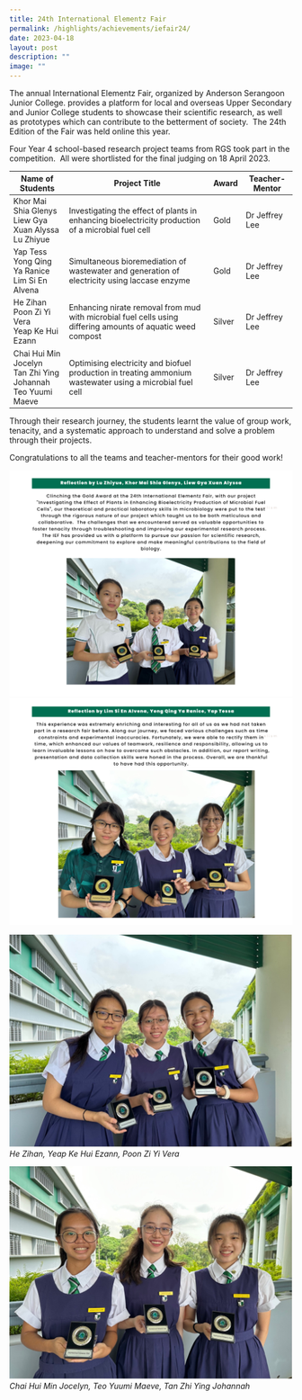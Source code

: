 ```yaml
---
title: 24th International Elementz Fair
permalink: /highlights/achievements/iefair24/
date: 2023-04-18
layout: post
description: ""
image: ""
---
```

The annual International Elementz Fair, organized by Anderson Serangoon Junior College. provides a platform for local and overseas Upper Secondary and Junior College students to showcase their scientific research, as well as prototypes which can contribute to the betterment of society.&nbsp; The 24th Edition of the Fair was held online this year.&nbsp;

Four Year 4 school-based research project teams from RGS took part in the competition.&nbsp; All were shortlisted for the final judging on 18 April 2023.

| Name of Students | Project Title | Award | Teacher-Mentor |
| -------- | -------- | -------- | -------- |
| Khor Mai Shia Glenys <br> Liew Gya Xuan Alyssa <br> Lu Zhiyue    | Investigating the effect of plants in enhancing bioelectricity production of a microbial fuel cell     | Gold     | Dr Jeffrey Lee |
| Yap Tess <br> Yong Qing Ya Ranice <br> Lim Si En Alvena | Simultaneous bioremediation of wastewater and generation of electricity using laccase enzyme     | Gold    | Dr Jeffrey Lee |
| He Zihan <br> Poon Zi Yi Vera <br> Yeap Ke Hui Ezann   | Enhancing nirate removal from mud with microbial fuel cells using differing amounts of aquatic weed compost   | Silver   | Dr Jeffrey Lee |
| Chai Hui Min Jocelyn <br> Tan Zhi Ying Johannah <br> Teo Yuumi Maeve    | Optimising electricity and biofuel production in treating ammonium wastewater using a microbial fuel cell    | Silver   | Dr Jeffrey Lee |

Through their research journey, the students learnt the value of group work, tenacity, and a systematic approach to understand and solve a problem through their projects.

Congratulations to all the teams and teacher-mentors for their good work!

![](/images/24intelementz1.png)
![](/images/24intelementz2.png)

![He Zihan, Yeap Ke Hui Ezann, Poon Zi Yi Vera](/images/24thintelementz3.jpg)
*He Zihan, Yeap Ke Hui Ezann, Poon Zi Yi Vera*

![Chai Hui Min Jocelyn, Teo Yuumi Maeve, Tan Zhi Ying Johannah](/images/24thintelementz4.jpg)
*Chai Hui Min Jocelyn, Teo Yuumi Maeve, Tan Zhi Ying Johannah*